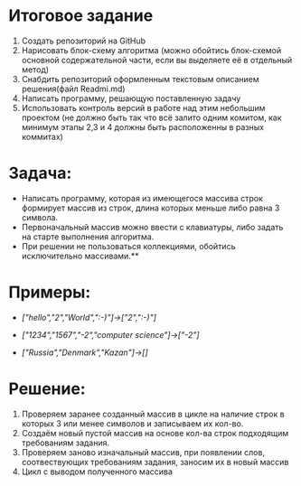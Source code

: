 # Итоговое задание
1. Создать репозиторий на GitHub
2. Нарисовать блок-схему алгоритма (можно обойтись блок-схемой основной содержательной части, если вы выделяете её в отдельный метод)
3. Снабдить репозиторий оформленным текстовым описанием решения(файл Readmi.md)
3. Написать программу, решающую поставленную задачу
4. Использовать контроль версий в работе над этим небольшим проектом (не должно быть так что всё залито одним комитом, как минимум этапы 2,3 и 4 должны быть расположенны в разных коммитах)
# Задача: 
* Написать программу, которая из имеющегося массива строк формирует массив из строк, длина которых  меньше либо равна 3 символа. 
* Первоначальный массив можно ввести с клавиатуры, либо задать на старте выполнения алгоритма. 
* При решении не пользоваться коллекциями, обойтись исключительно массивами.**
# Примеры: 
* _["hello","2","World",":-)"]->["2",":-)"]_

* _["1234","1567","-2","computer science"]->["-2"]_

* _["Russia","Denmark","Kazan"]->[]_

# Решение: 
1. Проверяем заранее созданный массив в цикле на наличие строк в которых 3 или менее символов и записываем их кол-во.
2. Создаём новый пустой массив на основе кол-ва строк подходящим требованиям задания.
3. Проверяем заново изначальный массив, при появлении слов, соотвествующих требованиям задания, заносим их в новый массив
4. Цикл с выводом полученного массива
